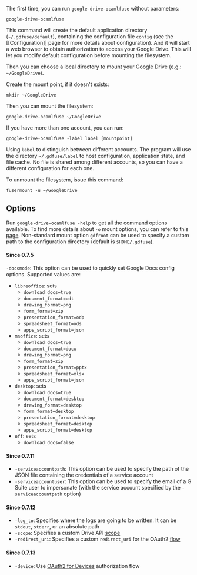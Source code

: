The first time, you can run `google-drive-ocamlfuse` without parameters:

    google-drive-ocamlfuse

This command will create the default application directory (`~/.gdfuse/default`), containing the configuration file `config` (see the [[Configuration]] page for more details about configuration). And it will start a web browser to obtain authorization to access your Google Drive. This will let you modify default configuration before mounting the filesystem.

Then you can choose a local directory to mount your Google Drive (e.g.: `~/GoogleDrive`).

Create the mount point, if it doesn't exists:

    mkdir ~/GoogleDrive

Then you can mount the filesystem:

    google-drive-ocamlfuse ~/GoogleDrive

If you have more than one account, you can run:

    google-drive-ocamlfuse -label label [mountpoint]

Using `label` to distinguish between different accounts. The program will use the directory `~/.gdfuse/label` to host configuration, application state, and file cache. No file is shared among different accounts, so you can have a different configuration for each one.

To unmount the filesystem, issue this command:

    fusermount -u ~/GoogleDrive

Options
-------

Run `google-drive-ocamlfuse -help` to get all the command options available. To find more details about `-o` mount options, you can refer to this [page](http://manpages.ubuntu.com/manpages/zesty/man8/mount.fuse.8.html). Non-standard mount option `gdfroot` can be used to specify a custom path to the configuration directory (default is `$HOME/.gdfuse`).

#### Since 0.7.5
`-docsmode`: This option can be used to quickly set Google Docs config options. Supported values are:
* `libreoffice`: sets
  * `download_docs=true`
  * `document_format=odt`
  * `drawing_format=png`
  * `form_format=zip`
  * `presentation_format=odp`
  * `spreadsheet_format=ods`
  * `apps_script_format=json`
* `msoffice`: sets
  * `download_docs=true`
  * `document_format=docx`
  * `drawing_format=png`
  * `form_format=zip`
  * `presentation_format=pptx`
  * `spreadsheet_format=xlsx`
  * `apps_script_format=json`
* `desktop`: sets
  * `download_docs=true`
  * `document_format=desktop`
  * `drawing_format=desktop`
  * `form_format=desktop`
  * `presentation_format=desktop`
  * `spreadsheet_format=desktop`
  * `apps_script_format=desktop`
* `off`: sets
  * `download_docs=false`

#### Since 0.7.11
* `-serviceaccountpath`: This option can be used to specify the path of the JSON file containing the credentials of a service account
* `-serviceaccountuser`: This option can be used to specify the email of a G Suite user to impersonate (with the service account specified by the `-serviceaccountpath` option)

#### Since 0.7.12
* `-log_to`: Specifies where the logs are going to be written. It can be `stdout`, `stderr`, or an absolute path
* `-scope`: Specifies a custom Drive API [scope](https://developers.google.com/drive/api/v3/about-auth#OAuth2Authorizing)
* `-redirect_uri`: Specifies a custom `redirect_uri` for the OAuth2 [flow](https://developers.google.com/identity/protocols/OAuth2InstalledApp#step-2-send-a-request-to-googles-oauth-20-server)

#### Since 0.7.13
* `-device`: Use [OAuth2 for Devices](https://github.com/astrada/google-drive-ocamlfuse/wiki/OAuth2-for-Devices) authorization flow
